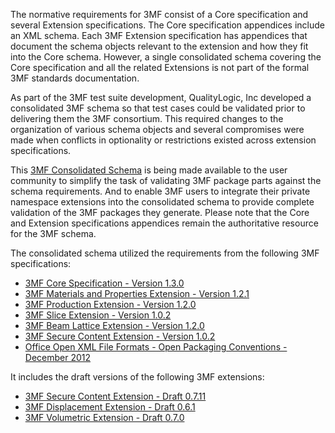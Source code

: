 The normative requirements for 3MF consist of a Core specification and several Extension specifications. The Core specification appendices include an XML schema. Each 3MF Extension specification has appendices that document the schema objects relevant to the extension and how they fit into the Core schema. However, a single consolidated schema covering the Core specification and all the related Extensions is not part of the formal 3MF standards documentation. 

As part of the 3MF test suite development, QualityLogic, Inc developed a consolidated 3MF schema so that test cases could be validated prior to delivering them the 3MF consortium. This required changes to the organization of various schema objects and several compromises were made when conflicts in optionality or restrictions existed across extension specifications.

This [3MF Consolidated Schema](qli_3MF.xsd) is being made available to the user community to simplify the task of validating 3MF package parts against the schema requirements. And to enable 3MF users to integrate their private namespace extensions into the consolidated schema to provide complete validation of the 3MF packages they generate. Please note that the Core and Extension specifications appendices remain the authoritative resource for the 3MF schema. 

The consolidated schema  utilized the requirements from the following 3MF specifications:
* [3MF Core Specification - Version 1.3.0](https://github.com/3MFConsortium/spec_core/blob/1.3.0/3MF%20Core%20Specification.md)
* [3MF Materials and Properties Extension - Version 1.2.1](https://github.com/3MFConsortium/spec_materials/blob/1.2.1/3MF%20Materials%20Extension.md)
* [3MF Production Extension - Version 1.2.0](https://github.com/3MFConsortium/spec_production/blob/1.1.2/3MF%20Production%20Extension.md)
* [3MF Slice Extension - Version 1.0.2](https://github.com/3MFConsortium/spec_slice/blob/1.0.2/3MF%20Slice%20Extension.md) 
* [3MF Beam Lattice Extension - Version 1.2.0](https://github.com/3MFConsortium/spec_beamlattice/blob/1.2.0/3MF%20Beam%20Lattice%20Extension.md) 
* [3MF Secure Content Extension - Version 1.0.2](https://github.com/3MFConsortium/spec_securecontent/blob/1.0.2/3MF%20Secure%20Content.md) 
* [Office Open XML File Formats - Open Packaging Conventions - December 2012](https://www.ecma-international.org/news/TC45_current_work/Office%20Open%20XML%20Part%202%20-%20Open%20Packaging%20Conventions.pdf)

It includes the draft versions of the following 3MF extensions:
* [3MF Secure Content Extension - Draft 0.7.11](https://github.com/3MFConsortium/spec_booleans/blob/dev_0.7/3MF%20Boolean%20operations.md) 
* [3MF Displacement Extension - Draft 0.6.1](https://github.com/3MFConsortium/spec_displacement/blob/dev/3MF%20Displacement%20Extension.md) 
* [3MF Volumetric Extension - Draft 0.7.0](http://schemas.microsoft.com/3dmanufacturing/volumetric/2022/01) 
